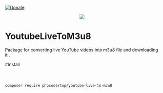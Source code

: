 [![Donate](https://img.shields.io/badge/Donate-PayPal-green.svg)](https://www.paypal.me/AhmedHalima)
<p align="center"><img src="https://laravel.com/assets/img/components/logo-laravel.svg"></p>

# YoutubeLiveToM3u8

Package for converting live YouTube videos into m3u8 file and downloading it .  

#Install

<code>

composer require phpcodertop/youtube-live-to-m3u8

</code>
